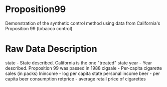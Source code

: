 # Proposition99
 Demonstration of the synthetic control method using data from California's Proposition 99 (tobacco control)


# Raw Data Description
state - State described. California is the one "treated" state
year - Year described. Proposition 99 was passed in 1988
cigsale - Per-capita cigarette sales (in packs)
lnincome - log per capita state personal income
beer - per capita beer consumption
retprice - average retail price of cigarettes
